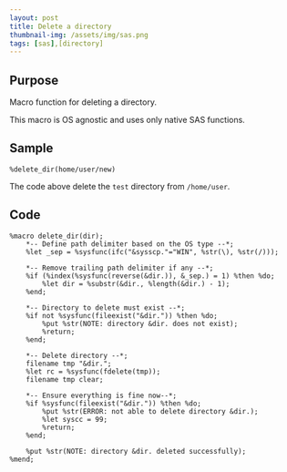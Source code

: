```yaml
---
layout: post
title: Delete a directory
thumbnail-img: /assets/img/sas.png
tags: [sas],[directory]
---
```


## Purpose
Macro function for deleting a directory.

This macro is OS agnostic and uses only native SAS functions.

## Sample
```
%delete_dir(home/user/new)
```
The code above delete the `test` directory from `/home/user`.

## Code
```
%macro delete_dir(dir);
    *-- Define path delimiter based on the OS type --*;
    %let _sep = %sysfunc(ifc("&sysscp."="WIN", %str(\), %str(/)));

    *-- Remove trailing path delimiter if any --*;
    %if (%index(%sysfunc(reverse(&dir.)), &_sep.) = 1) %then %do;
        %let dir = %substr(&dir., %length(&dir.) - 1);
    %end;

    *-- Directory to delete must exist --*;
    %if not %sysfunc(fileexist("&dir.")) %then %do;
        %put %str(NOTE: directory &dir. does not exist);
        %return;
    %end;

    *-- Delete directory --*;
    filename tmp "&dir.";
    %let rc = %sysfunc(fdelete(tmp));
    filename tmp clear;

    *-- Ensure everything is fine now--*;
    %if %sysfunc(fileexist("&dir.")) %then %do;
        %put %str(ERROR: not able to delete directory &dir.);
        %let syscc = 99;
        %return;
    %end;

    %put %str(NOTE: directory &dir. deleted successfully);
%mend;
```
